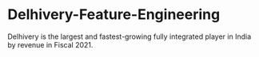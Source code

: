 # Delhivery-Feature-Engineering
Delhivery is the largest and fastest-growing fully integrated player in India by revenue in Fiscal 2021.
